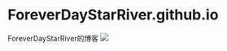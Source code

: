# ForeverDayStarRiver.github.io
ForeverDayStarRiver的博客
![](http://latex.codecogs.com/gif.latex?\\frac{1}{1+sin(x)})

